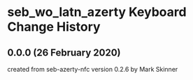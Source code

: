 seb_wo_latn_azerty Keyboard Change History
==========================================

0.0.0 (26 February 2020)
------------------------
created from seb-azerty-nfc version 0.2.6 by Mark Skinner